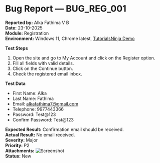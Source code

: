 # Bug Report — BUG_REG_001
  
**Reported by:** Alka Fathima V B  
**Date:** 23-10-2025    
**Module:** Registration    
**Environment:** Windows 11, Chrome latest, [TutorialsNinja Demo](https://tutorialsninja.com/demo/) 

**Test Steps**
1. Open the site and go to My Account and click on the Register option.  
2. Fill all fields with valid details.  
3. Click on the Continue button.  
4. Check the registered email inbox.
    
**Test Data**
- First Name: Alka  
- Last Name: Fathima  
- Email: alkafathima7@gmail.com  
- Telephone: 9977443366  
- Password: Test@123
- Confirm Password: Test@123
  
**Expected Result:** Confirmation email should be received.    
**Actual Result:** No email received.    
**Severity:** Major    
**Priority:** P2   
**Attachments:** ![Screenshot](../Screenshots/Registration/TC_REG_001_fail.png)   
**Status:** New   

